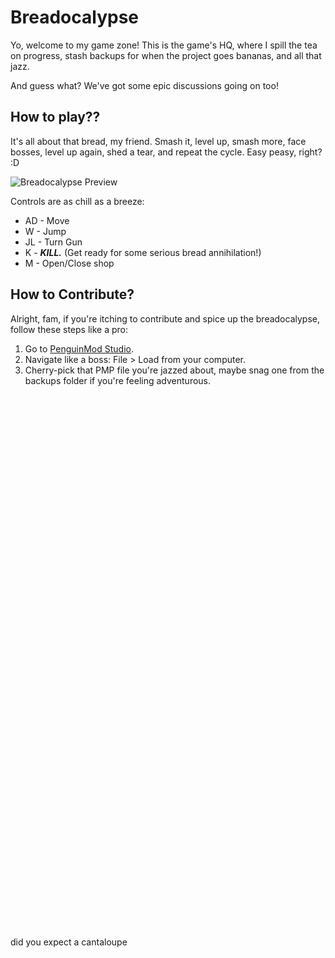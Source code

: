 # Breadocalypse

Yo, welcome to my game zone! This is the game's HQ, where I spill the tea on progress, stash backups for when the project goes bananas, and all that jazz.

And guess what? We've got some epic discussions going on too!

## How to play??

It's all about that bread, my friend. Smash it, level up, smash more, face bosses, level up again, shed a tear, and repeat the cycle. Easy peasy, right? :D

![Breadocalypse Preview](https://github.com/KylomaskGamer/Breadocalypse/assets/83834554/df90bbba-9ef6-40d1-b592-d9878da940e8)

Controls are as chill as a breeze:

- AD - Move
- W - Jump
- JL - Turn Gun
- K - ***KILL.*** (Get ready for some serious bread annihilation!)
- M - Open/Close shop

## How to Contribute?

Alright, fam, if you're itching to contribute and spice up the breadocalypse, follow these steps like a pro:

1. Go to [PenguinMod Studio](https://studio.penguinmod.com/editor.html).
2. Navigate like a boss: File > Load from your computer.
3. Cherry-pick that PMP file you're jazzed about, maybe snag one from the backups folder if you're feeling adventurous.
<br/>
<br/>
<br/>
<br/>
<br/>
<br/>
<br/>
<br/>
<br/>
<br/>
<br/>
<br/>
<br/>
<br/>
<br/>
<br/>
<br/>
<br/>
<br/>
<br/>
<br/>
<br/>
<br/>
<br/>
<br/>
<br/>
<br/>
<br/>
<br/>
<br/>
<br/>
<br/>
<br/>
<br/>
<br/>
<br/>
<br/>
<br/>
<br/>
<br/>
<br/>
<br/>
<br/>
<br/>
<br/>
<br/>
<br/>
<br/>
<br/>
<br/>
<br/>
did you expect a cantaloupe
